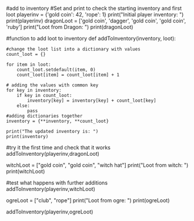 # 
#add to inventory
#Set and print to check the starting inventory and first loot
playerinv = {'gold coin': 42, 'rope': 1}
print("Initial player inventory: ")
print(playerinv)
dragonLoot = ['gold coin', 'dagger', 'gold coin', 'gold coin', 'ruby']
print("Loot from Dragon: ")
print(dragonLoot)

#function to add loot to inventory
def addToInventory(inventory, loot):

    #change the loot list into a dictionary with values
    count_loot = {}

    for item in loot:
        count_loot.setdefault(item, 0)
        count_loot[item] = count_loot[item] + 1

    # adding the values with common key 
    for key in inventory: 
        if key in count_loot: 
            inventory[key] = inventory[key] + count_loot[key] 
        else: 
            pass
    #adding dictionaries together
    inventory = {**inventory, **count_loot}    

    print("The updated inventory is: ")
    print(inventory)

#try it the first time and check that it works
addToInventory(playerinv,dragonLoot)

witchLoot = ["gold coin", "gold coin", "witch hat"]
print("Loot from witch: ")
print(witchLoot)

#test what happens with further additions
addToInventory(playerinv,witchLoot)

ogreLoot = ["club", "rope"]
print("Loot from ogre: ")
print(ogreLoot)

addToInventory(playerinv,ogreLoot)
 


